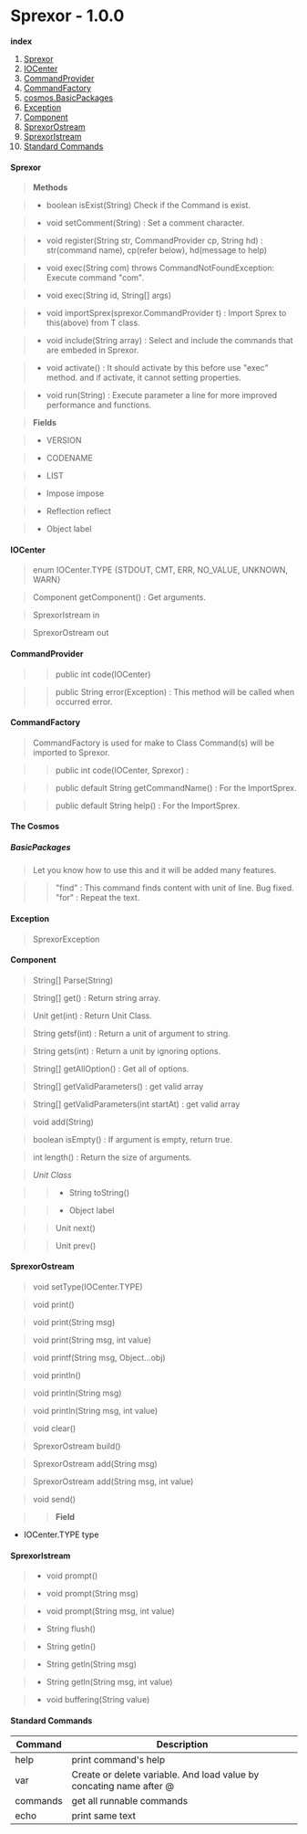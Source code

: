 Sprexor - 1.0.0
=================
<!--[Updated Things](./changeLog/0.2.19.md)-->


**index**
1. [Sprexor](#sprexor)
2. [IOCenter](#iocenter)
3. [CommandProvider](#commandprovider)
4. [CommandFactory](#commandfactory)
7. [cosmos.BasicPackages](#the-cosmos)
8. [Exception](#exception)
9. [Component](#component)
10. [SprexorOstream](#sprexorostream)
11. [SprexorIstream](#sprexoristream)
12. [Standard Commands](#standard-commands)


#### Sprexor

>**Methods**

>- boolean isExist(String) Check if the Command is exist.

>- void setComment(String) : Set a comment character.

>- void register(String str, CommandProvider cp, String hd) : str(command name), cp(refer below), hd(message to help)

>- void exec(String com) throws CommandNotFoundException: Execute command "com".

>- void exec(String id, String[] args)

>- void importSprex(sprexor.CommandProvider t) : Import Sprex to this(above) from T class.

>- void include(String array) : Select and include the commands that are embeded in Sprexor.

>- void activate() : It should activate by this before use "exec" method. and if activate, it cannot setting properties.

>- void run(String) : Execute parameter a line for more improved performance and functions.

>**Fields**

>- VERSION

>- CODENAME

>- LIST

>- Impose impose

>- Reflection reflect

>- Object label
	
  
#### IOCenter

>enum IOCenter.TYPE {STDOUT, CMT, ERR, NO_VALUE, UNKNOWN, WARN}

>Component getComponent() : Get arguments.

>SprexorIstream in

>SprexorOstream out

    
  
#### CommandProvider

>>public int code(IOCenter) 

>>public String error(Exception) : This method will be called when occurred error.


#### CommandFactory

>CommandFactory is used for make to Class Command(s) will be imported to Sprexor.

>>public int code(IOCenter, Sprexor) :

>>public default String getCommandName() : For the ImportSprex.

>>public default String help() : For the ImportSprex.
	
  
#### The Cosmos

##### BasicPackages

>Let you know how to use this and it will be added many features.

>>"find" : This command finds content with unit of line. Bug fixed.
>>"for" : Repeat the text.
	
  
#### Exception

>SprexorException


#### Component

>String[] Parse(String)

>String[] get() : Return string array.

>Unit get(int) : Return Unit Class.

>String getsf(int) : Return a unit of argument to string.

>String gets(int) : Return a unit by ignoring options.

>String[] getAllOption() : Get all of options.

>String[] getValidParameters() : get valid array

>String[] getValidParameters(int startAt) : get valid array 

>void add(String)

>boolean isEmpty() : If argument is empty, return true.

>int length() : Return the size of arguments.

>*Unit Class*

>>- String toString()

>>- Object label

>>Unit next()

>>Unit prev()


#### SprexorOstream

>void setType(IOCenter.TYPE)

>void print()

>void print(String msg)

>void print(String msg, int value)

>void printf(String msg, Object...obj)

>void println()

>void println(String msg)

>void println(String msg, int value)

>void clear()

>SprexorOstream build()

>SprexorOstream add(String msg)

>SprexorOstream add(String msg, int value)

>void send()

>>**Field**
 - IOCenter.TYPE type


#### SprexorIstream

>- void prompt()

>- void prompt(String msg)

>- void prompt(String msg, int value)

>- String flush()

>- String getln()

>- String getln(String msg)

>- String getln(String msg, int value)

>- void buffering(String value)

	
#### Standard Commands

| Command | Description |
|---|-------------|
| help | print command's help |
| var | Create or delete variable. And load value by concating name after @ |
| commands | get all runnable commands |
| echo | print same text |